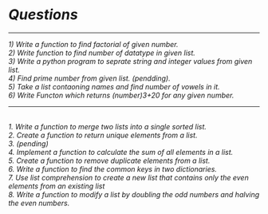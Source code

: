 # <i>Questions
<hr>
1) Write a function to find factorial of given number.                            <br>
2) Write function to find number of datatype in given list.                       <br>
3) Write a python program to seprate string and integer values from given list.   <br>
4) Find prime number from given list. (pendding).                                 <br>
5) Take a list contaoning names and find number of vowels in it.                  <br>
6) Write Functon which returns (number)3+20 for any given number.                 <br>

<hr>
<br>
1. Write a function to merge two lists into a single sorted list.                 <br>
2. Create a function to return unique elements from a list.                       <br>
3. (pending)                                                                      <br>
4. Implement a function to calculate the sum of all elements in a list.           <br>
5. Create a function to remove duplicate elements from a list.                    <br>
6. Write a function to find the common keys in two dictionaries.                  <br>
7. Use list comprehension to create a new list that contains only the even elements from an existing list  <br>
8. Write a function to modify a list by doubling the odd numbers and halving the even numbers.   <br>
</i>
